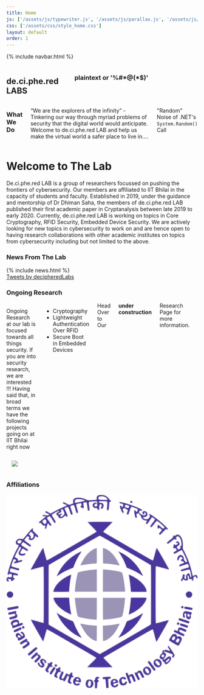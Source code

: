 ```yaml
---
title: Home
js: ['/assets/js/typewriter.js', '/assets/js/parallax.js', '/assets/js/twitter-handler.js']
css: ['/assets/css/style_home.css']
layout: default
order: 1
---
```

{% include navbar.html %}
<section class="header">
<div class="row">
    <div class="five columns">
        <h1>de.ci.phe.red<div class="name-small">LABS</div></h1>
        <br>
        <h3 class="heading">plaintext  or <span class="typewriter">'%#*@(*$)'</span></h3>
    </div>
    <div class="motivation seven columns">
        <h3 class=" heading">What We Do</h3>
        <p>
        “We are the explorers of the infinity” - Tinkering our way through myriad problems of security that the digital world would anticipate. Welcome to de.ci.phe.red LAB and help us make the virtual world a safer place to live in….
        </p>
        <div class="tag">
            <p class="heading small">"Random" Noise of .NET's <code>System.Random()</code> Call</p>
        </div>
    </div>
</div>            
</section>
<!-- {% include navbar.html %} -->
<div class="row">
    <div class="spacer-small"></div>
</div>
<div class="row">
<h1>Welcome to The Lab</h1>
De.ci.phe.red LAB is a group of researchers focussed on pushing the frontiers of cybersecurity. Our members are affiliated to IIT Bhilai in the capacity of students and faculty. Established in 2019, under the guidance and mentorship of Dr Dhiman Saha, the members of de.ci.phe.red LAB published their first academic paper in Cryptanalysis between late 2019 to early 2020. Currently, de.ci.phe.red LAB is working on topics in Core Cryptography, RFID Security, Embedded Device Security. We are actively looking for new topics in cybersecurity to work on and are hence open to having research collaborations with other academic institutes on topics from cybersecurity including but not limited to the above.
</div>
<div class="spacer-small"></div>
<div class="news row">
    <h3 class="heading">News From The Lab</h3>
    <!-- <div class="half columns">&nbsp;</div> -->
    <div class="intro nine columns">
            {% include news.html %}
            <div class="row">
                <div class="spacer-small"></div>
            </div>
    </div>
    <!-- <div class="one columns">&nbsp;</div>  -->
    <div class="three columns">
        <div style="float:right;">
            <a class="twitter-timeline" data-lang="en" data-width="22em" data-height="50em" data-theme="dark" href="https://twitter.com/decipheredLabs?ref_src=twsrc%5Etfw">Tweets by decipheredLabs</a> <script async src="https://platform.twitter.com/widgets.js" charset="utf-8"></script>
        </div>
        <!-- <img style="float:left;max-width: 100%;" src="https://imgs.xkcd.com/comics/password_strength.png"> -->
    </div>
</div>

<div class="row">
    <h3 class="heading">Ongoing Research</h3>
    <div class="six columns">
        <p>
            Ongoing Research at our lab is focused towards all things security. If you are into security research, we are interested !!!
            Having said that, in broad terms we have the following projects going on at IIT Bhilai right now
            <ul>
                <li>Cryptography</li>
                <li>Lightweight Authentication Over RFID</li>
                <li>Secure Boot in Embedded Devices</li>
            </ul>
            Head Over to Our <b>under construction</b> Research Page for more information.
        </p>        
    </div>
    <div class="five columns">
        <img style=" margin:1em; float:right;max-width: 100%;" src="https://imgs.xkcd.com/comics/security.png">
    </div>
</div>

<div class="row">
    <div class="spacer-small"></div>
</div>

<div class="row">
    <h3 class="heading">Affiliations</h3>
    <img class="logo" src="/assets/images/iitbh.png">
</div>
